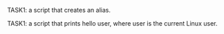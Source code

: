 TASK1: a script that creates an alias.

TASK1: a script that prints hello user, where user is the current Linux user.
